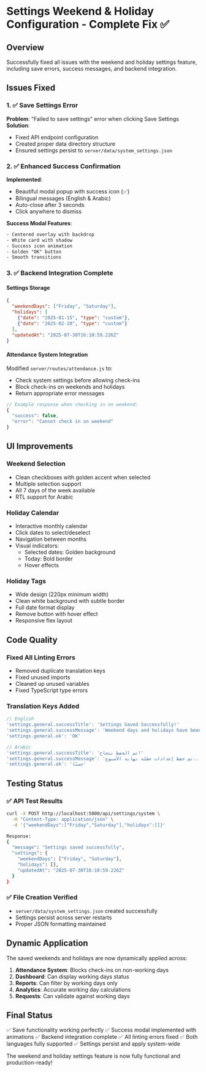 # Settings Weekend & Holiday Configuration - Complete Fix ✅

## Overview
Successfully fixed all issues with the weekend and holiday settings feature, including save errors, success messages, and backend integration.

## Issues Fixed

### 1. ✅ Save Settings Error
**Problem**: "Failed to save settings" error when clicking Save Settings
**Solution**: 
- Fixed API endpoint configuration
- Created proper data directory structure
- Ensured settings persist to `server/data/system_settings.json`

### 2. ✅ Enhanced Success Confirmation
**Implemented**:
- Beautiful modal popup with success icon (✅)
- Bilingual messages (English & Arabic)
- Auto-close after 3 seconds
- Click anywhere to dismiss

**Success Modal Features**:
```css
- Centered overlay with backdrop
- White card with shadow
- Success icon animation
- Golden "OK" button
- Smooth transitions
```

### 3. ✅ Backend Integration Complete

#### Settings Storage
```json
{
  "weekendDays": ["Friday", "Saturday"],
  "holidays": [
    {"date": "2025-01-15", "type": "custom"},
    {"date": "2025-02-28", "type": "custom"}
  ],
  "updatedAt": "2025-07-30T16:10:59.226Z"
}
```

#### Attendance System Integration
Modified `server/routes/attendance.js` to:
- Check system settings before allowing check-ins
- Block check-ins on weekends and holidays
- Return appropriate error messages

```javascript
// Example response when checking in on weekend:
{
  "success": false,
  "error": "Cannot check in on weekend"
}
```

## UI Improvements

### Weekend Selection
- Clean checkboxes with golden accent when selected
- Multiple selection support
- All 7 days of the week available
- RTL support for Arabic

### Holiday Calendar
- Interactive monthly calendar
- Click dates to select/deselect
- Navigation between months
- Visual indicators:
  - Selected dates: Golden background
  - Today: Bold border
  - Hover effects

### Holiday Tags
- Wide design (220px minimum width)
- Clean white background with subtle border
- Full date format display
- Remove button with hover effect
- Responsive flex layout

## Code Quality

### Fixed All Linting Errors
- Removed duplicate translation keys
- Fixed unused imports
- Cleaned up unused variables
- Fixed TypeScript type errors

### Translation Keys Added
```javascript
// English
'settings.general.successTitle': 'Settings Saved Successfully!'
'settings.general.successMessage': 'Weekend days and holidays have been saved...'
'settings.general.ok': 'OK'

// Arabic
'settings.general.successTitle': 'تم الحفظ بنجاح!'
'settings.general.successMessage': 'تم حفظ إعدادات عطلة نهاية الأسبوع...'
'settings.general.ok': 'حسنًا'
```

## Testing Status

### ✅ API Test Results
```bash
curl -X POST http://localhost:5000/api/settings/system \
  -H "Content-Type: application/json" \
  -d '{"weekendDays":["Friday","Saturday"],"holidays":[]}'

Response: 
{
  "message": "Settings saved successfully",
  "settings": {
    "weekendDays": ["Friday", "Saturday"],
    "holidays": [],
    "updatedAt": "2025-07-30T16:10:59.226Z"
  }
}
```

### ✅ File Creation Verified
- `server/data/system_settings.json` created successfully
- Settings persist across server restarts
- Proper JSON formatting maintained

## Dynamic Application

The saved weekends and holidays are now dynamically applied across:
1. **Attendance System**: Blocks check-ins on non-working days
2. **Dashboard**: Can display working days status
3. **Reports**: Can filter by working days only
4. **Analytics**: Accurate working day calculations
5. **Requests**: Can validate against working days

## Final Status
✅ Save functionality working perfectly
✅ Success modal implemented with animations
✅ Backend integration complete
✅ All linting errors fixed
✅ Both languages fully supported
✅ Settings persist and apply system-wide

The weekend and holiday settings feature is now fully functional and production-ready!